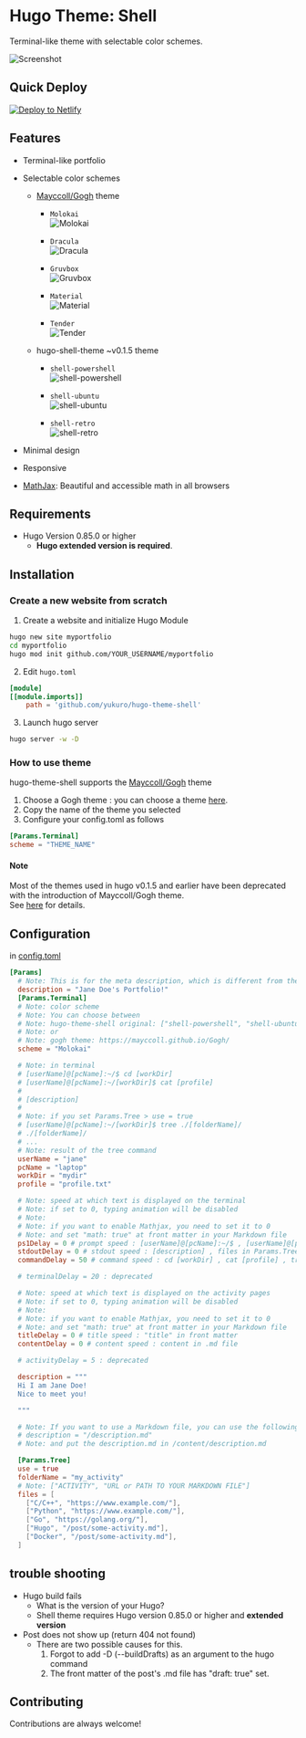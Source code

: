 # Hugo Theme: Shell

Terminal-like theme with selectable color schemes.

![Screenshot](https://raw.githubusercontent.com/Yukuro/hugo-theme-shell/master/images/motion2.gif)

## Quick Deploy

[![Deploy to Netlify](https://www.netlify.com/img/deploy/button.svg)](https://app.netlify.com/start/deploy?repository=https://github.com/Yukuro/hugo-theme-shell-example)

## Features

- Terminal-like portfolio
- Selectable color schemes

  - [Mayccoll/Gogh](https://github.com/Mayccoll/Gogh) theme

    - `Molokai`  
      ![Molokai](https://raw.githubusercontent.com/Yukuro/hugo-theme-shell/master/images/v0.1.6/Molokai.png)

    - `Dracula`  
      ![Dracula](https://raw.githubusercontent.com/Yukuro/hugo-theme-shell/master/images/v0.1.6/Dracula.png)

    - `Gruvbox`  
      ![Gruvbox](https://raw.githubusercontent.com/Yukuro/hugo-theme-shell/master/images/v0.1.6/Gruvbox.png)

    - `Material`  
      ![Material](https://raw.githubusercontent.com/Yukuro/hugo-theme-shell/master/images/v0.1.6/Material.png)

    - `Tender`  
      ![Tender](https://raw.githubusercontent.com/Yukuro/hugo-theme-shell/master/images/v0.1.6/Tender.png)

  - hugo-shell-theme ~v0.1.5 theme

    - `shell-powershell`  
      ![shell-powershell](https://raw.githubusercontent.com/Yukuro/hugo-theme-shell/master/images/v0.1.6/shell-powershell.png)

    - `shell-ubuntu`  
      ![shell-ubuntu](https://raw.githubusercontent.com/Yukuro/hugo-theme-shell/master/images/v0.1.6/shell-ubuntu.png)

    - `shell-retro`  
      ![shell-retro](https://raw.githubusercontent.com/Yukuro/hugo-theme-shell/master/images/v0.1.6/shell-retro.png)

- Minimal design
- Responsive
- [MathJax](https://www.mathjax.org/): Beautiful and accessible math in all browsers

## Requirements

- Hugo Version 0.85.0 or higher
  - **Hugo extended version is required**.

## Installation

### Create a new website from scratch

1. Create a website and initialize Hugo Module

```bash
hugo new site myportfolio
cd myportfolio
hugo mod init github.com/YOUR_USERNAME/myportfolio
```

2. Edit `hugo.toml`

```toml
[module]
[[module.imports]]
    path = 'github.com/yukuro/hugo-theme-shell'
```

3. Launch hugo server

```bash
hugo server -w -D
```

### How to use theme

hugo-theme-shell supports the [Mayccoll/Gogh](https://github.com/Mayccoll/Gogh) theme

1. Choose a Gogh theme : you can choose a theme [here](https://gogh-co.github.io/Gogh/).
2. Copy the name of the theme you selected
3. Configure your config.toml as follows

```toml
[Params.Terminal]
scheme = "THEME_NAME"
```

#### Note

Most of the themes used in hugo v0.1.5 and earlier have been deprecated with the introduction of Mayccoll/Gogh theme.  
See [here](https://github.com/Yukuro/hugo-theme-shell/blob/master/docs/shell_to_gogh.md) for details.

## Configuration

in [config.toml](config/_default/config.toml)

```toml
[Params]
  # Note: This is for the meta description, which is different from the "description" displayed in the terminal.
  description = "Jane Doe's Portfolio!"
  [Params.Terminal]
  # Note: color scheme
  # Note: You can choose between
  # Note: hugo-theme-shell original: ["shell-powershell", "shell-ubuntu", "shell-retro"]
  # Note: or
  # Note: gogh theme: https://mayccoll.github.io/Gogh/
  scheme = "Molokai"

  # Note: in terminal
  # [userName]@[pcName]:~/$ cd [workDir]
  # [userName]@[pcName]:~/[workDir]$ cat [profile]
  #
  # [description]
  #
  # Note: if you set Params.Tree > use = true
  # [userName]@[pcName]:~/[workDir]$ tree ./[folderName]/
  # ./[folderName]/
  # ...
  # Note: result of the tree command
  userName = "jane"
  pcName = "laptop"
  workDir = "mydir"
  profile = "profile.txt"

  # Note: speed at which text is displayed on the terminal
  # Note: if set to 0, typing animation will be disabled
  # Note:
  # Note: if you want to enable Mathjax, you need to set it to 0
  # Note: and set "math: true" at front matter in your Markdown file
  ps1Delay = 0 # prompt speed : [userName]@[pcName]:~/$ , [userName]@[pcName]:~/[workDir]$
  stdoutDelay = 0 # stdout speed : [description] , files in Params.Tree
  commandDelay = 50 # command speed : cd [workDir] , cat [profile] , tree ./[folderName]/

  # terminalDelay = 20 : deprecated

  # Note: speed at which text is displayed on the activity pages
  # Note: if set to 0, typing animation will be disabled
  # Note:
  # Note: if you want to enable Mathjax, you need to set it to 0
  # Note: and set "math: true" at front matter in your Markdown file
  titleDelay = 0 # title speed : "title" in front matter
  contentDelay = 0 # content speed : content in .md file

  # activityDelay = 5 : deprecated

  description = """
  Hi I am Jane Doe!
  Nice to meet you!

  """

  # Note: If you want to use a Markdown file, you can use the following
  # description = "/description.md"
  # Note: and put the description.md in /content/description.md

  [Params.Tree]
  use = true
  folderName = "my_activity"
  # Note: ["ACTIVITY", "URL or PATH TO YOUR MARKDOWN FILE"]
  files = [
    ["C/C++", "https://www.example.com/"],
    ["Python", "https://www.example.com/"],
    ["Go", "https://golang.org/"],
    ["Hugo", "/post/some-activity.md"],
    ["Docker", "/post/some-activity.md"],
  ]
```

## trouble shooting

- Hugo build fails
  - What is the version of your Hugo?
  - Shell theme requires Hugo version 0.85.0 or higher and **extended version**
- Post does not show up (return 404 not found)
  - There are two possible causes for this.
    1. Forgot to add -D (--buildDrafts) as an argument to the hugo command
    2. The front matter of the post's .md file has "draft: true" set.

## Contributing

Contributions are always welcome!
